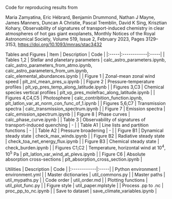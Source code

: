 Code for reproducing results from

Maria Zamyatina, Eric Hébrard, Benjamin Drummond, Nathan J Mayne, James Manners, Duncan A Christie, Pascal Tremblin, David K Sing, Krisztian Kohary, Observability of signatures of transport-induced chemistry in clear atmospheres of hot gas giant exoplanets, Monthly Notices of the Royal Astronomical Society, Volume 519, Issue 2, February 2023, Pages 3129–3153, https://doi.org/10.1093/mnras/stac3432

Tables and Figures
| Item | Description | Code |
|:-----|:------------|:-----|
| Tables 1,2 | Stellar and planetary parameters | calc_astro_parameters.ipynb,<br />calc_astro_parameters_from_atmo.ipynb,<br />calc_astro_parameters_from_um.ipynb,<br />calc_elemental_abundances.ipynb |
| Figure 1 | Zonal-mean zonal wind speed | plt_znl_mean_pres_u.ipynb |
| Figure 2 | Pressure-temperature profiles | plt_vp_pres_temp_along_latitude.ipynb |
| Figures 3,C3 | Chemical species vertical profiles | plt_vp_pres_molefrac_along_latitude.ipynb |
| Figures 4,C4,C5 | Photosphere | calc_contribition_function.ipynb,<br />plt_latlon_var_at_norm_con_func_of_1.ipynb |
| Figures 5,6,C7 | Transmission spectra | calc_transmission_spectrum.ipynb |
| Figure 7 | Emission spectra | calc_emission_spectrum.ipynb |
| Figure 8 | Phase curves | calc_phase_curve.ipynb |
| Table 3 |  Observability of signatures of<br />transport-induced quenching | - |
| Table A1 | Line lists and partition functions | - |
| Table A2 | Pressure broadening | - |
| Figure B1 | Dynamical steady state | check_max_winds.ipynb |
| Figure B2 | Radiative steady state | check_toa_net_energy_flux.ipynb |
| Figure B3 | Chemical steady state | check_burden.ipynb |
| Figures C1,C2 | Temperature, horizontal wind at 10<sup>4</sup>, 10<sup>5</sup> Pa | plt_latlon_var_wind_at_plevs.ipynb |
| Figure C6 | Absolute absorption cross-sections | plt_absorption_cross_section.ipynb |

Utilities
| Description | Code |
|:------------|:-----|
| Python environment | environment.yml |
| Master dictionaries | util_commons.py |
| Master paths | util_mypaths.py |
| Code order | util_order.md |
| Plotting functions | util_plot_func.py |
| Figure style | util_paper.mplstyle |
| Process .pp to .nc | proc_pp_to_nc.ipynb |
| Save to dataset | save_climate_variables.ipynb |